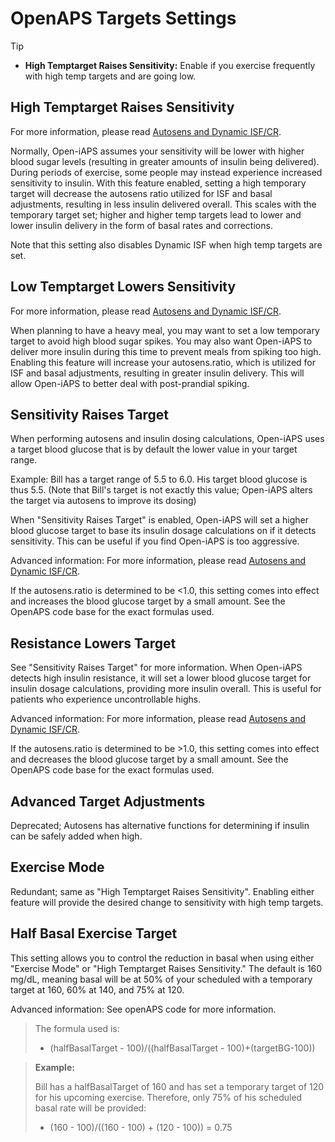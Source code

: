 # OpenAPS Targets Settings
>[!TIP]
>- **High Temptarget Raises Sensitivity:** Enable if you exercise frequently with high temp targets and are going low.

## High Temptarget Raises Sensitivity
For more information, please read [Autosens and Dynamic ISF/CR](../concepts/autosens-dynamic.md).

Normally, Open-iAPS assumes your sensitivity will be lower with higher blood sugar levels (resulting in greater amounts of insulin being delivered). During periods of exercise, some people may instead experience increased sensitivity to insulin. With this feature enabled, setting a high temporary target will decrease the autosens ratio utilized for ISF and basal adjustments, resulting in less insulin delivered overall. This scales with the temporary target set; higher and higher temp targets lead to lower and lower insulin delivery in the form of basal rates and corrections. 

Note that this setting also disables Dynamic ISF when high temp targets are set.

## Low Temptarget Lowers Sensitivity
For more information, please read [Autosens and Dynamic ISF/CR](../concepts/autosens-dynamic.md).

When planning to have a heavy meal, you may want to set a low temporary target to avoid high blood sugar spikes. You may also want Open-iAPS to deliver more insulin during this time to prevent meals from spiking too high. Enabling this feature will increase your autosens.ratio, which is utilized for ISF and basal adjustments, resulting in greater insulin delivery. This will allow Open-iAPS to better deal with post-prandial spiking.

## Sensitivity Raises Target
When performing autosens and insulin dosing calculations, Open-iAPS uses a target blood glucose that is by default the lower value in your target range.

Example: Bill has a target range of 5.5 to 6.0. His target blood glucose is thus 5.5. (Note that Bill's target is not exactly this value; Open-iAPS alters the target via autosens to improve its dosing)

When "Sensitivity Raises Target" is enabled, Open-iAPS will set a higher blood glucose target to base its insulin dosage calculations on if it detects sensitivity. This can be useful if you find Open-iAPS is too aggressive.

Advanced information:
For more information, please read [Autosens and Dynamic ISF/CR](../concepts/autosens-dynamic.md).

If the autosens.ratio is determined to be <1.0, this setting comes into effect and increases the blood glucose target by a small amount. See the OpenAPS code base for the exact formulas used.

## Resistance Lowers Target
See "Sensitivity Raises Target" for more information. When Open-iAPS detects high insulin resistance, it will set a lower blood glucose target for insulin dosage calculations, providing more insulin overall. This is useful for patients who experience uncontrollable highs.

Advanced information:
For more information, please read [Autosens and Dynamic ISF/CR](../concepts/autosens-dynamic.md).

If the autosens.ratio is determined to be >1.0, this setting comes into effect and decreases the blood glucose target by a small amount. See the OpenAPS code base for the exact formulas used.

## Advanced Target Adjustments
Deprecated; Autosens has alternative functions for determining if insulin can be safely added when high.

## Exercise Mode
Redundant; same as "High Temptarget Raises Sensitivity". Enabling either feature will provide the desired change to sensitivity with high temp targets.

## Half Basal Exercise Target
This setting allows you to control the reduction in basal when using either "Exercise Mode" or "High Temptarget Raises Sensitivity." The default is 160 mg/dL, meaning basal will be at 50% of your scheduled with a temporary target at 160, 60% at 140, and 75% at 120.

Advanced information:
See openAPS code for more information. 

>The formula used is:
>
>- (halfBasalTarget - 100)/((halfBasalTarget - 100)+(targetBG-100))

>**Example:**
>
>Bill has a halfBasalTarget of 160 and has set a temporary target of 120 for his upcoming exercise. Therefore, only 75% of his scheduled basal rate will be provided:
>
>- (160 - 100)/((160 - 100) + (120 - 100)) = 0.75

